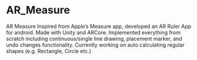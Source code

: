 # AR_Measure


AR Measure
Inspired from Apple’s Measure app, developed an AR Ruler App for android. Made with Unity and ARCore. Implemented everything from scratch including continuous/single line drawing, placement marker, and undo changes functionality. Currently working on auto calculating regular shapes (e.g. Rectangle, Circle etc.)
